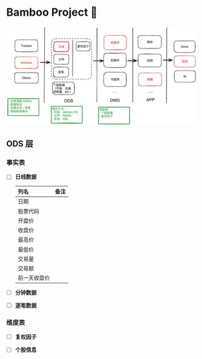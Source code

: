# Bamboo Project 🎋

![Untitled-2024-06-11-1726](assets/Untitled-2024-06-11-1726.png)

## ODS 层

### 事实表

- [ ] **日线数据**

  | 列名         | 备注 |
  | ------------ | ---- |
  | 日期         |      |
  | 股票代码     |      |
  | 开盘价       |      |
  | 收盘价       |      |
  | 最高价       |      |
  | 最低价       |      |
  | 交易量       |      |
  | 交易额       |      |
  | 前一天收盘价 |      |

- [ ] **分钟数据**

- [ ] **逐笔数据**

### 维度表

- [ ] **复权因子**
- [ ] **个股信息**

